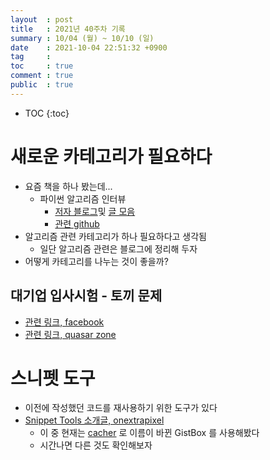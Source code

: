 ```yaml
---
layout  : post
title   : 2021년 40주차 기록
summary : 10/04 (월) ~ 10/10 (일)
date    : 2021-10-04 22:51:32 +0900
tag     : 
toc     : true
comment : true
public  : true
---
```

* TOC
{:toc}

# 새로운 카테고리가 필요하다

* 요즘 책을 하나 봤는데... 
  * 파이썬 알고리즘 인터뷰
    * [저자 블로그](https://likejazz.com/)및 [글 모음](https://docs.likejazz.com/)
    * [관련 github]( https://github.com/onlybooks/algorithm-interview )
* 알고리즘 관련 카테고리가 하나 필요하다고 생각됨
  * 일단 알고리즘 관련은 블로그에 정리해 두자 
* 어떻게 카테고리를 나누는 것이 좋을까?

## 대기업 입사시험 - 토끼 문제

* [관련 링크, facebook](https://www.facebook.com/photo.php?fbid=6275877015786107&set=a.473423576031509&type=3)
* [관련 링크, quasar zone](https://quasarzone.com/bbs/qb_humor/views/510846?fbclid=IwAR3pTMG0raXhKDU2pMbvruJ2e5yEj9V22juJ03mWhuvxPrX3RiSF7YaJfig)

# 스니펫 도구

* 이전에 작성했던 코드를 재사용하기 위한 도구가 있다
* [Snippet Tools 소개글, onextrapixel](https://onextrapixel.com/15-useful-code-snippet-tools-that-will-help-you-store-and-manage-your-code-library/)
  * 이 중 현재는 [cacher](https://cacher.io/) 로 이름이 바뀐 GistBox 를 사용해봤다
  * 시간나면 다른 것도 확인해보자 
